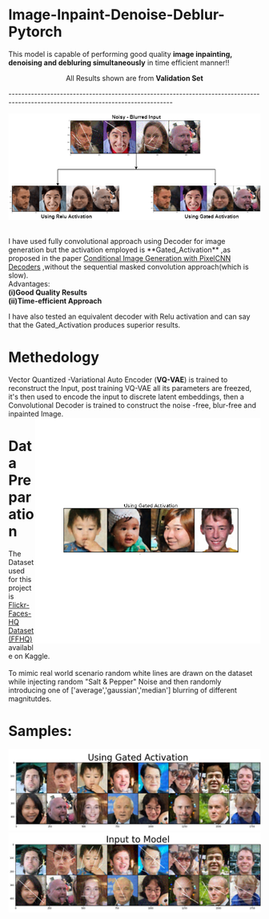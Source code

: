 # Image-Inpaint-Denoise-Deblur-Pytorch

This model is capable of performing good quality **image inpainting, denoising and debluring simultaneously** in time efficient manner!! 
</br>
<p align="center">
  All Results shown are from <b> Validation Set</b> 
</p>  
---------------------------------------------------------------------------------------------------------------------------------
<p align="center">
  <img src="Images/Untitled%20Diagram.png">
</p>
</br>
I have used fully convolutional approach using Decoder for image generation but the activation employed is **Gated_Activation** ,as proposed in the paper <a href="https://arxiv.org/abs/1606.05328"> Conditional Image Generation with PixelCNN Decoders</a> ,without the sequential masked convolution approach(which is slow).

</br>
Advantages: </br>
<b>
(i)Good Quality Results</br>
(ii)Time-efficient Approach
</b>
</br>

I have also tested an equivalent decoder with Relu activation and can say that the Gated_Activation produces superior results.

# Methedology
Vector Quantized -Variational Auto Encoder (**VQ-VAE**) is trained to reconstruct the Input, post training VQ-VAE all its parameters are freezed, it's then used to encode the input to discrete latent embeddings, then a Convolutional Decoder is trained to construct the noise -free, blur-free and inpainted Image. 
<img align='right' height="450px" src="Images/gif1.gif"/>
# Data Preparation
The Dataset used for this project is <a href="https://www.kaggle.com/arnaud58/flickrfaceshq-dataset-ffhq"> Flickr-Faces-HQ Dataset (FFHQ)</a> available on Kaggle.
</br>
</br>
To mimic real world scenario random white lines are drawn on the dataset while injecting random "Salt & Pepper" Noise and then randomly introducing one of ['average','gaussian','median'] blurring of different magnitutdes.

# Samples:
<img src="Images/Using%20Gated%20Activation%20(3).png">
</br>
<img src="Images/Input%20to%20Model%20(3).png">
